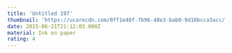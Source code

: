 ```yaml
---
title: 'Untitled 197'
thumbnail: 'https://ucarecdn.com/0ff1e40f-7b96-48e3-bab0-9d18bcca3acc/'
date: 2015-06-21T21:12:03.000Z
material: Ink on paper
rating: 4
---
```

